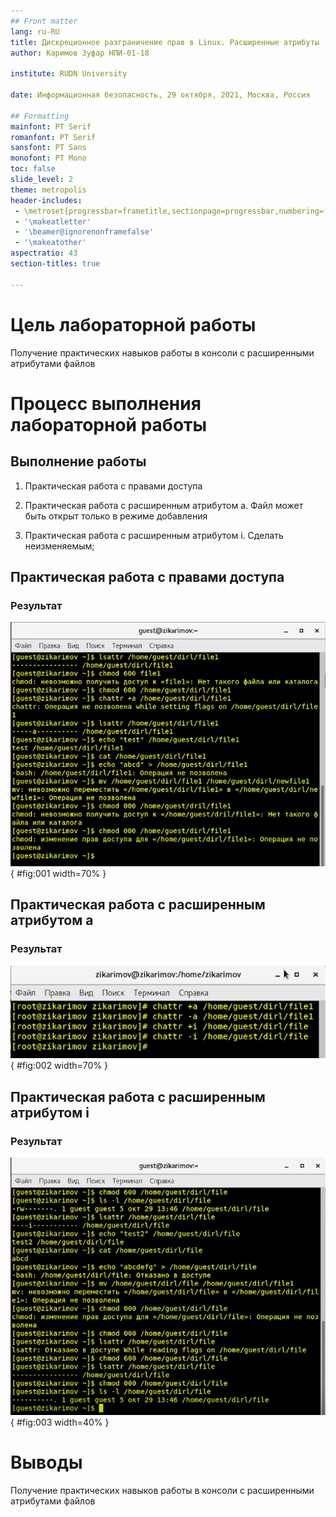 ```yaml
---
## Front matter
lang: ru-RU
title: Дискреционное разграничение прав в Linux. Расширенные атрибуты
author: Каримов Зуфар НПИ-01-18

institute: RUDN University

date: Информационная безопасность, 29 октября, 2021, Москва, Россия

## Formatting
mainfont: PT Serif
romanfont: PT Serif
sansfont: PT Sans
monofont: PT Mono
toc: false
slide_level: 2
theme: metropolis
header-includes:
 - \metroset{progressbar=frametitle,sectionpage=progressbar,numbering=fraction}
 - '\makeatletter'
 - '\beamer@ignorenonframefalse'
 - '\makeatother'
aspectratio: 43
section-titles: true

---
```


# Цель лабораторной работы

Получение практических навыков работы в консоли с расширенными атрибутами файлов

# Процесс выполнения лабораторной работы

## Выполнение работы

1. Практическая работа с правами доступа

2. Практическая работа с расширенным атрибутом a. Файл может быть открыт только в режиме добавления

3. Практическая работа с расширенным атрибутом i. Cделать неизменяемым;


## Практическая работа с правами доступа

### Результат

![Работа с правами доступа и атрибутами файла](https://github.com/zikarimov/os-intro/blob/master/lab04/image/Screenshot_2.png?raw=true){ #fig:001 width=70% }


## Практическая работа с расширенным атрибутом a

### Результат

![Работа с расширенными атрибутами файлов](https://github.com/zikarimov/os-intro/blob/master/lab04/image/Screenshot_6.png?raw=true){ #fig:002 width=70% }


## Практическая работа с расширенным атрибутом i


### Результат

![Установленные права и разрешенные действия для групп](https://github.com/zikarimov/os-intro/blob/master/lab04/image/Screenshot_7.png?raw=true){ #fig:003 width=40% }




# Выводы

Получение практических навыков работы в консоли с расширенными атрибутами файлов
